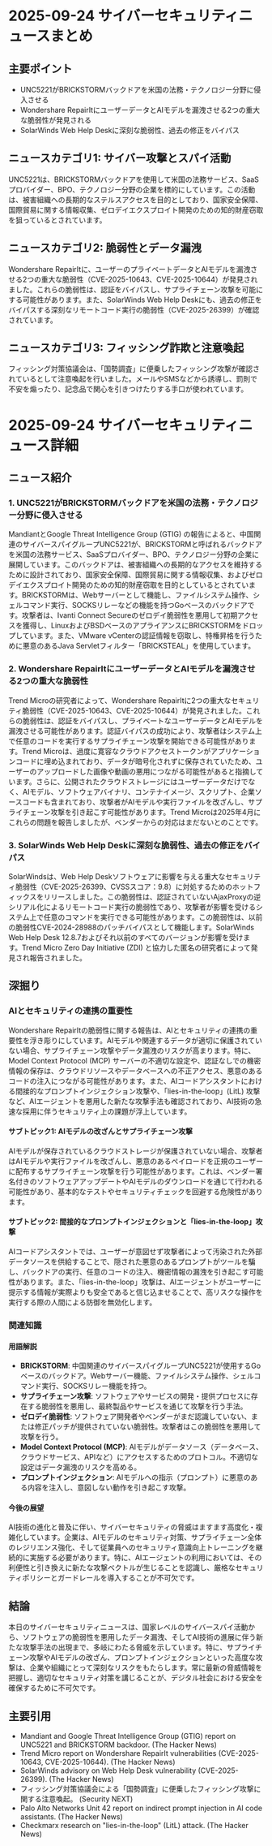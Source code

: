 # 2025-09-24 サイバーセキュリティニュースまとめ

## 主要ポイント

*   UNC5221がBRICKSTORMバックドアを米国の法務・テクノロジー分野に侵入させる
*   Wondershare RepairItにユーザーデータとAIモデルを漏洩させる2つの重大な脆弱性が発見される
*   SolarWinds Web Help Deskに深刻な脆弱性、過去の修正をバイパス

## ニュースカテゴリ1: サイバー攻撃とスパイ活動

UNC5221は、BRICKSTORMバックドアを使用して米国の法務サービス、SaaSプロバイダー、BPO、テクノロジー分野の企業を標的にしています。この活動は、被害組織への長期的なステルスアクセスを目的としており、国家安全保障、国際貿易に関する情報収集、ゼロデイエクスプロイト開発のための知的財産窃取を狙っているとされています。

## ニュースカテゴリ2: 脆弱性とデータ漏洩

Wondershare RepairItに、ユーザーのプライベートデータとAIモデルを漏洩させる2つの重大な脆弱性（CVE-2025-10643、CVE-2025-10644）が発見されました。これらの脆弱性は、認証をバイパスし、サプライチェーン攻撃を可能にする可能性があります。また、SolarWinds Web Help Deskにも、過去の修正をバイパスする深刻なリモートコード実行の脆弱性（CVE-2025-26399）が確認されています。

## ニュースカテゴリ3: フィッシング詐欺と注意喚起

フィッシング対策協議会は、「国勢調査」に便乗したフィッシング攻撃が確認されているとして注意喚起を行いました。メールやSMSなどから誘導し、罰則で不安を煽ったり、記念品で関心を引きつけたりする手口が使われています。

# 2025-09-24 サイバーセキュリティニュース詳細

## ニュース紹介

### 1. UNC5221がBRICKSTORMバックドアを米国の法務・テクノロジー分野に侵入させる

MandiantとGoogle Threat Intelligence Group (GTIG) の報告によると、中国関連のサイバースパイグループUNC5221が、BRICKSTORMと呼ばれるバックドアを米国の法務サービス、SaaSプロバイダー、BPO、テクノロジー分野の企業に展開しています。このバックドアは、被害組織への長期的なアクセスを維持するために設計されており、国家安全保障、国際貿易に関する情報収集、およびゼロデイエクスプロイト開発のための知的財産窃取を目的としているとされています。BRICKSTORMは、Webサーバーとして機能し、ファイルシステム操作、シェルコマンド実行、SOCKSリレーなどの機能を持つGoベースのバックドアです。攻撃者は、Ivanti Connect Secureのゼロデイ脆弱性を悪用して初期アクセスを獲得し、LinuxおよびBSDベースのアプライアンスにBRICKSTORMをドロップしています。また、VMware vCenterの認証情報を窃取し、特権昇格を行うために悪意のあるJava Servletフィルター「BRICKSTEAL」を使用しています。

### 2. Wondershare RepairItにユーザーデータとAIモデルを漏洩させる2つの重大な脆弱性

Trend Microの研究者によって、Wondershare RepairItに2つの重大なセキュリティ脆弱性（CVE-2025-10643、CVE-2025-10644）が発見されました。これらの脆弱性は、認証をバイパスし、プライベートなユーザーデータとAIモデルを漏洩させる可能性があります。認証バイパスの成功により、攻撃者はシステム上で任意のコードを実行するサプライチェーン攻撃を開始できる可能性があります。Trend Microは、過度に寛容なクラウドアクセストークンがアプリケーションコードに埋め込まれており、データが暗号化されずに保存されていたため、ユーザーのアップロードした画像や動画の悪用につながる可能性があると指摘しています。さらに、公開されたクラウドストレージにはユーザーデータだけでなく、AIモデル、ソフトウェアバイナリ、コンテナイメージ、スクリプト、企業ソースコードも含まれており、攻撃者がAIモデルや実行ファイルを改ざんし、サプライチェーン攻撃を引き起こす可能性があります。Trend Microは2025年4月にこれらの問題を報告しましたが、ベンダーからの対応はまだないとのことです。

### 3. SolarWinds Web Help Deskに深刻な脆弱性、過去の修正をバイパス

SolarWindsは、Web Help Deskソフトウェアに影響を与える重大なセキュリティ脆弱性（CVE-2025-26399、CVSSスコア：9.8）に対処するためのホットフィックスをリリースしました。この脆弱性は、認証されていないAjaxProxyの逆シリアル化によるリモートコード実行の脆弱性であり、攻撃者が影響を受けるシステム上で任意のコマンドを実行できる可能性があります。この脆弱性は、以前の脆弱性CVE-2024-28988のパッチバイパスとして機能します。SolarWinds Web Help Desk 12.8.7およびそれ以前のすべてのバージョンが影響を受けます。Trend Micro Zero Day Initiative (ZDI) と協力した匿名の研究者によって発見され報告されました。

## 深掘り

### AIとセキュリティの連携の重要性

Wondershare RepairItの脆弱性に関する報告は、AIとセキュリティの連携の重要性を浮き彫りにしています。AIモデルや関連するデータが適切に保護されていない場合、サプライチェーン攻撃やデータ漏洩のリスクが高まります。特に、Model Context Protocol (MCP) サーバーの不適切な設定や、認証なしでの機密情報の保存は、クラウドリソースやデータベースへの不正アクセス、悪意のあるコードの注入につながる可能性があります。また、AIコードアシスタントにおける間接的なプロンプトインジェクション攻撃や、「lies-in-the-loop」(LitL) 攻撃など、AIエージェントを悪用した新たな攻撃手法も確認されており、AI技術の急速な採用に伴うセキュリティ上の課題が浮上しています。

#### サブトピック1: AIモデルの改ざんとサプライチェーン攻撃

AIモデルが保存されているクラウドストレージが保護されていない場合、攻撃者はAIモデルや実行ファイルを改ざんし、悪意のあるペイロードを正規のユーザーに配布するサプライチェーン攻撃を行う可能性があります。これは、ベンダー署名付きのソフトウェアアップデートやAIモデルのダウンロードを通じて行われる可能性があり、基本的なテストやセキュリティチェックを回避する危険性があります。

#### サブトピック2: 間接的なプロンプトインジェクションと「lies-in-the-loop」攻撃

AIコードアシスタントでは、ユーザーが意図せず攻撃者によって汚染された外部データソースを供給することで、隠された悪意のあるプロンプトがツールを騙し、バックドアの実行、任意のコードの注入、機密情報の漏洩を引き起こす可能性があります。また、「lies-in-the-loop」攻撃は、AIエージェントがユーザーに提示する情報が実際よりも安全であると信じ込ませることで、高リスクな操作を実行する際の人間による防御を無効化します。

### 関連知識

#### 用語解説

*   **BRICKSTORM**: 中国関連のサイバースパイグループUNC5221が使用するGoベースのバックドア。Webサーバー機能、ファイルシステム操作、シェルコマンド実行、SOCKSリレー機能を持つ。
*   **サプライチェーン攻撃**: ソフトウェアやサービスの開発・提供プロセスに存在する脆弱性を悪用し、最終製品やサービスを通じて攻撃を行う手法。
*   **ゼロデイ脆弱性**: ソフトウェア開発者やベンダーがまだ認識していない、または修正パッチが提供されていない脆弱性。攻撃者はこの脆弱性を悪用して攻撃を行う。
*   **Model Context Protocol (MCP)**: AIモデルがデータソース（データベース、クラウドサービス、APIなど）にアクセスするためのプロトコル。不適切な設定はデータ漏洩のリスクを高める。
*   **プロンプトインジェクション**: AIモデルへの指示（プロンプト）に悪意のある内容を注入し、意図しない動作を引き起こす攻撃。

#### 今後の展望

AI技術の進化と普及に伴い、サイバーセキュリティの脅威はますます高度化・複雑化しています。企業は、AIモデルのセキュリティ対策、サプライチェーン全体のレジリエンス強化、そして従業員へのセキュリティ意識向上トレーニングを継続的に実施する必要があります。特に、AIエージェントの利用においては、その利便性と引き換えに新たな攻撃ベクトルが生じることを認識し、厳格なセキュリティポリシーとガードレールを導入することが不可欠です。

## 結論

本日のサイバーセキュリティニュースは、国家レベルのサイバースパイ活動から、ソフトウェアの脆弱性を悪用したデータ漏洩、そしてAI技術の進展に伴う新たな攻撃手法の出現まで、多岐にわたる脅威を示しています。特に、サプライチェーン攻撃やAIモデルの改ざん、プロンプトインジェクションといった高度な攻撃は、企業や組織にとって深刻なリスクをもたらします。常に最新の脅威情報を把握し、適切なセキュリティ対策を講じることが、デジタル社会における安全を確保するために不可欠です。

## 主要引用

*   Mandiant and Google Threat Intelligence Group (GTIG) report on UNC5221 and BRICKSTORM backdoor. (The Hacker News)
*   Trend Micro report on Wondershare RepairIt vulnerabilities (CVE-2025-10643, CVE-2025-10644). (The Hacker News)
*   SolarWinds advisory on Web Help Desk vulnerability (CVE-2025-26399). (The Hacker News)
*   フィッシング対策協議会による「国勢調査」に便乗したフィッシング攻撃に関する注意喚起。 (Security NEXT)
*   Palo Alto Networks Unit 42 report on indirect prompt injection in AI code assistants. (The Hacker News)
*   Checkmarx research on "lies-in-the-loop" (LitL) attack. (The Hacker News)


